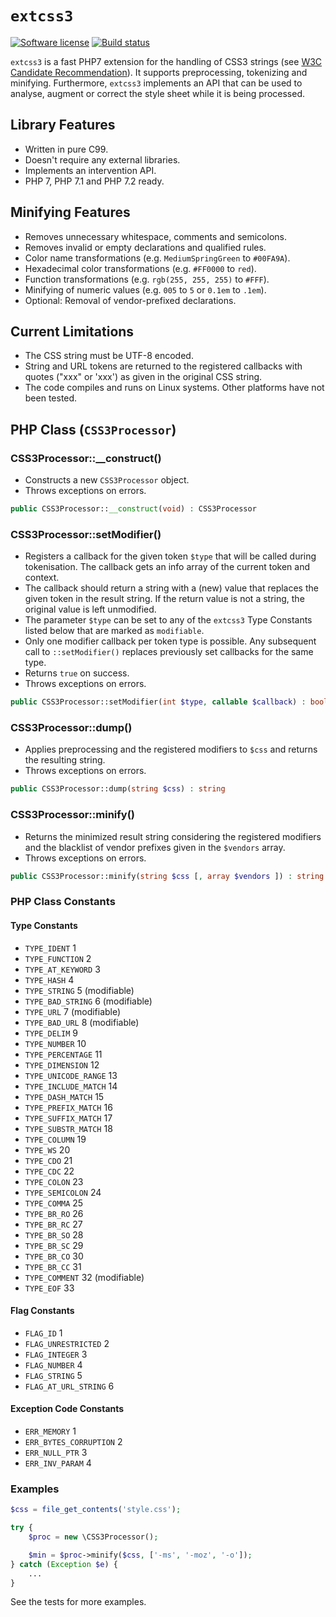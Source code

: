 # `extcss3`

[![Software license][ico-license]](LICENSE)
[![Build status][ico-travis]][link-travis]

`extcss3` is a fast PHP7 extension for the handling of CSS3 strings (see
[W3C Candidate Recommendation](https://www.w3.org/TR/css-syntax-3/)). It supports
preprocessing, tokenizing and minifying. Furthermore, `extcss3` implements an API
that can be used to analyse, augment or correct the style sheet while it is being
processed.

## Library Features

* Written in pure C99.
* Doesn't require any external libraries.
* Implements an intervention API.
* PHP 7, PHP 7.1 and PHP 7.2 ready.

## Minifying Features

* Removes unnecessary whitespace, comments and semicolons.
* Removes invalid or empty declarations and qualified rules.
* Color name transformations (e.g. `MediumSpringGreen` to `#00FA9A`).
* Hexadecimal color transformations (e.g. `#FF0000` to `red`).
* Function transformations (e.g. `rgb(255, 255, 255)` to `#FFF`).
* Minifying of numeric values (e.g. `005` to `5` or `0.1em` to `.1em`).
* Optional: Removal of vendor-prefixed declarations.

## Current Limitations

* The CSS string must be UTF-8 encoded.
* String and URL tokens are returned to the registered callbacks with quotes ("xxx"
  or 'xxx') as given in the original CSS string.
* The code compiles and runs on Linux systems. Other platforms have not been tested.

## PHP Class (`CSS3Processor`)

### CSS3Processor::__construct()

* Constructs a new `CSS3Processor` object.
* Throws exceptions on errors.

```php
public CSS3Processor::__construct(void) : CSS3Processor
```

### CSS3Processor::setModifier()

* Registers a callback for the given token `$type` that will be called during tokenisation.
  The callback gets an info array of the current token and context.
* The callback should return a string with a (new) value that replaces the given
  token in the result string. If the return value is not a string, the original
  value is left unmodified.
* The parameter `$type` can be set to any of the `extcss3` Type Constants listed
  below that are marked as `modifiable`.
* Only one modifier callback per token type is possible. Any subsequent call to
  `::setModifier()` replaces previously set callbacks for the same type.
* Returns `true` on success.
* Throws exceptions on errors.

```php
public CSS3Processor::setModifier(int $type, callable $callback) : bool
```

### CSS3Processor::dump()

* Applies preprocessing and the registered modifiers to `$css` and returns the
  resulting string.
* Throws exceptions on errors.

```php
public CSS3Processor::dump(string $css) : string
```

### CSS3Processor::minify()

* Returns the minimized result string considering the registered modifiers and the
  blacklist of vendor prefixes given in the `$vendors` array.
* Throws exceptions on errors.

```php
public CSS3Processor::minify(string $css [, array $vendors ]) : string
```

### PHP Class Constants

#### Type Constants

* `TYPE_IDENT`              1
* `TYPE_FUNCTION`           2
* `TYPE_AT_KEYWORD`         3
* `TYPE_HASH`               4
* `TYPE_STRING`             5 (modifiable)
* `TYPE_BAD_STRING`         6 (modifiable)
* `TYPE_URL`                7 (modifiable)
* `TYPE_BAD_URL`            8 (modifiable)
* `TYPE_DELIM`              9
* `TYPE_NUMBER`             10
* `TYPE_PERCENTAGE`         11
* `TYPE_DIMENSION`          12
* `TYPE_UNICODE_RANGE`      13
* `TYPE_INCLUDE_MATCH`      14
* `TYPE_DASH_MATCH`         15
* `TYPE_PREFIX_MATCH`       16
* `TYPE_SUFFIX_MATCH`       17
* `TYPE_SUBSTR_MATCH`       18
* `TYPE_COLUMN`             19
* `TYPE_WS`                 20
* `TYPE_CDO`                21
* `TYPE_CDC`                22
* `TYPE_COLON`              23
* `TYPE_SEMICOLON`          24
* `TYPE_COMMA`              25
* `TYPE_BR_RO`              26
* `TYPE_BR_RC`              27
* `TYPE_BR_SO`              28
* `TYPE_BR_SC`              29
* `TYPE_BR_CO`              30
* `TYPE_BR_CC`              31
* `TYPE_COMMENT`            32 (modifiable)
* `TYPE_EOF`                33

#### Flag Constants

* `FLAG_ID`                 1
* `FLAG_UNRESTRICTED`       2
* `FLAG_INTEGER`            3
* `FLAG_NUMBER`             4
* `FLAG_STRING`             5
* `FLAG_AT_URL_STRING`      6

#### Exception Code Constants

* `ERR_MEMORY`              1
* `ERR_BYTES_CORRUPTION`    2
* `ERR_NULL_PTR`            3
* `ERR_INV_PARAM`           4

### Examples

```php
$css = file_get_contents('style.css');

try {
    $proc = new \CSS3Processor();

    $min = $proc->minify($css, ['-ms', '-moz', '-o']);
} catch (Exception $e) {
    ...
}
```

See the tests for more examples.

[ico-license]: https://img.shields.io/github/license/mashape/apistatus.svg
[ico-travis]: https://travis-ci.org/sevenval/php-ext-css.svg?branch=master
[link-travis]: https://travis-ci.org/sevenval/php-ext-css
